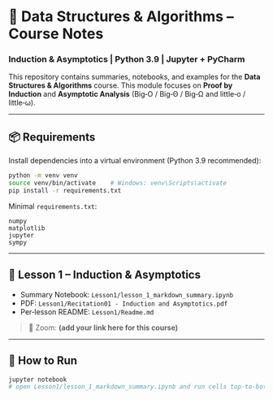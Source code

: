 # 📘 Data Structures & Algorithms – Course Notes
### Induction & Asymptotics | Python 3.9 | Jupyter + PyCharm

This repository contains summaries, notebooks, and examples for the **Data Structures & Algorithms** course.
This module focuses on **Proof by Induction** and **Asymptotic Analysis** (Big‑O / Big‑Θ / Big‑Ω and little‑o / little‑ω).

---

## 📦 Requirements
Install dependencies into a virtual environment (Python 3.9 recommended):

```bash
python -m venv venv
source venv/bin/activate    # Windows: venv\Scripts\activate
pip install -r requirements.txt
```

Minimal `requirements.txt`:
```text
numpy
matplotlib
jupyter
sympy
```

---

## 📂 Lesson 1 – Induction & Asymptotics
- Summary Notebook: `Lesson1/lesson_1_markdown_summary.ipynb`
- PDF: `Lesson1/Recitation01 - Induction and Asymptotics.pdf`
- Per‑lesson README: `Lesson1/Readme.md`

> 🔗 Zoom: **(add your link here for this course)**

---

## 🧭 How to Run
```bash
jupyter notebook
# open Lesson1/lesson_1_markdown_summary.ipynb and run cells top-to-bottom
```
